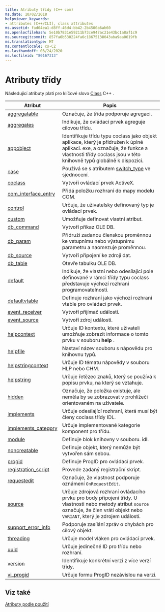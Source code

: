 ```yaml
---
title: Atributy třídy (C++ com)
ms.date: 10/02/2018
helpviewer_keywords:
- attributes [C++/CLI], class attributes
ms.assetid: fad04ea1-d8ff-46d4-bb42-2b4500a6ab60
ms.openlocfilehash: 5e10b7831e59211b73ce947ac21e43bc1a8af1c9
ms.sourcegitcommit: 857fa6b530224fa6c18675138043aba9aa0619fb
ms.translationtype: MT
ms.contentlocale: cs-CZ
ms.lasthandoff: 03/24/2020
ms.locfileid: "80167313"
---
```

# <a name="class-attributes"></a>Atributy třídy

Následující atributy platí pro klíčové slovo [Class](../../cpp/class-cpp.md) C++ .

|Atribut|Popis|
|---------------|-----------------|
|[aggregatable](aggregatable.md)|Označuje, že třída podporuje agregaci.|
|[aggregates](aggregates.md)|Indikuje, že ovládací prvek agreguje cílovou třídu.|
|[appobject](appobject.md)|Identifikuje třídu typu coclass jako objekt aplikace, který je přidružen k úplné aplikaci. exe, a označuje, že funkce a vlastnosti třídy coclass jsou v této knihovně typů globálně k dispozici.|
|[case](case-cpp.md)|Používá se s atributem [switch_type](switch-type.md) ve sjednocení.|
|[coclass](coclass.md)|Vytvoří ovládací prvek ActiveX.|
|[com_interface_entry](com-interface-entry-cpp.md)|Přidá položku rozhraní do mapy modelu COM.|
|[control](control.md)|Určuje, že uživatelsky definovaný typ je ovládací prvek.|
|[custom](custom-cpp.md)|Umožňuje definovat vlastní atribut.|
|[db_command](db-command.md)|Vytvoří příkaz OLE DB.|
|[db_param](db-param.md)|Přidruží zadanou členskou proměnnou ke vstupnímu nebo výstupnímu parametru a naomezuje proměnnou.|
|[db_source](db-source.md)|Vytvoří připojení ke zdroji dat.|
|[db_table](db-table.md)|Otevře tabulku OLE DB.|
|[default](default-cpp.md)|Indikuje, že vlastní nebo odesílající pole definované v rámci třídy typu coclass představuje výchozí rozhraní programovatelnosti.|
|[defaultvtable](defaultvtable.md)|Definuje rozhraní jako výchozí rozhraní vtable pro ovládací prvek.|
|[event_receiver](event-receiver.md)|Vytvoří přijímač událostí.|
|[event_source](event-source.md)|Vytvoří zdroj události.|
|[helpcontext](helpcontext.md)|Určuje ID kontextu, které uživateli umožňuje zobrazit informace o tomto prvku v souboru **help** .|
|[helpfile](helpfile.md)|Nastaví název souboru s nápovědu pro knihovnu typů.|
|[helpstringcontext](helpstringcontext.md)|Určuje ID tématu nápovědy v souboru HLP nebo CHM.|
|[helpstring](helpstring.md)|Určuje řetězec znaků, který se používá k popisu prvku, na který se vztahuje.|
|[hidden](hidden.md)|Označuje, že položka existuje, ale neměla by se zobrazovat v prohlížeči orientovaném na uživatele.|
|[implements](implements-cpp.md)|Určuje odesílající rozhraní, která musí být členy coclass třídy IDL.|
|[implements_category](implements-category.md)|Určuje implementované kategorie komponent pro třídu.|
|[module](module-cpp.md)|Definuje blok knihovny v souboru. idl.|
|[noncreatable](noncreatable.md)|Definuje objekt, který nemůže být vytvořen sám sebou.|
|[progid](progid.md)|Definuje ProgID pro ovládací prvek.|
|[registration_script](registration-script.md)|Provede zadaný registrační skript.|
|[requestedit](requestedit.md)|Označuje, že vlastnost podporuje oznámení `OnRequestEdit`.|
|[source](source-cpp.md)|Určuje zdrojová rozhraní ovládacího prvku pro body připojení třídy. U vlastnosti nebo metody atribut `source` označuje, že člen vrátí objekt nebo `VARIANT`, který je zdrojem událostí.|
|[support_error_info](support-error-info.md)|Podporuje zasílání zpráv o chybách pro cílový objekt.|
|[threading](threading-cpp.md)|Určuje model vláken pro ovládací prvek.|
|[uuid](uuid-cpp-attributes.md)|Určuje jedinečné ID pro třídu nebo rozhraní.|
|[version](version-cpp.md)|Identifikuje konkrétní verzi z více verzí třídy.|
|[vi_progid](vi-progid.md)|Určuje formu ProgID nezávislou na verzi.|

## <a name="see-also"></a>Viz také

[Atributy podle použití](attributes-by-usage.md)
